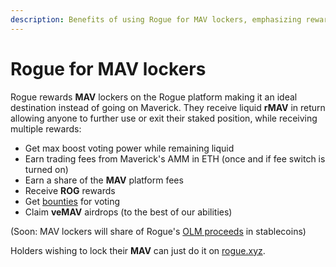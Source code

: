 ```yaml
---
description: Benefits of using Rogue for MAV lockers, emphasizing rewards.
---
```


# Rogue for MAV lockers

Rogue rewards **MAV** lockers on the Rogue platform making it an ideal destination instead of going on Maverick. They receive liquid **rMAV** in return allowing anyone to further use or exit their staked position, while receiving multiple rewards:

* Get max boost voting power while remaining liquid
* Earn trading fees from Maverick's AMM in ETH (once and if fee switch is turned on)
* Earn a share of the **MAV** platform fees&#x20;
* Receive **ROG** rewards
* Get [bounties](../../earn/vote-market/#introducing-bounty) for voting
* Claim **veMAV** airdrops (to the best of our abilities)

(Soon: MAV lockers will share of Rogue's [OLM proceeds](broken-reference) in stablecoins)

Holders wishing to lock their **MAV** can just do it on [rogue.xyz](broken-reference).
